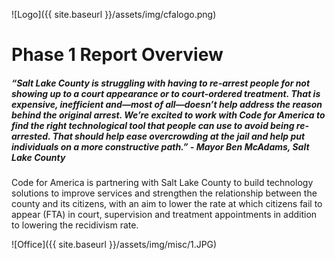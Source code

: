 ![Logo]({{ site.baseurl }}/assets/img/cfalogo.png)

# Phase 1 Report Overview

##### *“Salt Lake County is struggling with having to re-arrest people for not showing up to a court appearance or to court-ordered treatment. That is expensive, inefficient and—most of all—doesn’t help address the reason behind the original arrest. We’re excited to work with Code for America to find the right technological tool that people can use to avoid being re-arrested. That should help ease overcrowding at the jail and help put individuals on a more constructive path.” - Mayor Ben McAdams, Salt Lake County*

Code for America is partnering with Salt Lake County to build technology solutions to improve services and strengthen the relationship between the county and its citizens, with an aim to lower the rate at which citizens fail to appear (FTA) in court, supervision and treatment appointments in addition to lowering the recidivism rate. 

![Office]({{ site.baseurl }}/assets/img/misc/1.JPG)